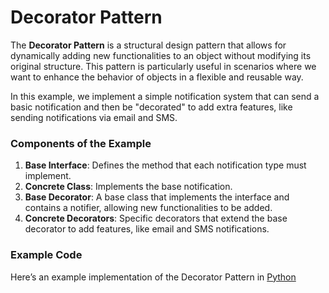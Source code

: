 # Decorator Pattern

The **Decorator Pattern** is a structural design pattern that allows for dynamically adding new functionalities to an object without modifying its original structure. This pattern is particularly useful in scenarios where we want to enhance the behavior of objects in a flexible and reusable way.

In this example, we implement a simple notification system that can send a basic notification and then be "decorated" to add extra features, like sending notifications via email and SMS.

### Components of the Example

1. **Base Interface**: Defines the method that each notification type must implement.
2. **Concrete Class**: Implements the base notification.
3. **Base Decorator**: A base class that implements the interface and contains a notifier, allowing new functionalities to be added.
4. **Concrete Decorators**: Specific decorators that extend the base decorator to add features, like email and SMS notifications.

### Example Code

Here’s an example implementation of the Decorator Pattern in [Python](decorator.py)


